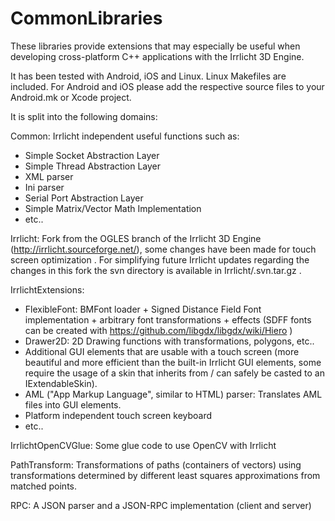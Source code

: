 CommonLibraries
================

These libraries provide extensions that may especially be useful when developing cross-platform C++ applications with the Irrlicht 3D Engine.

It has been tested with Android, iOS and Linux. Linux Makefiles are included. For Android and iOS please add the respective source files to your Android.mk or Xcode project.

It is split into the following domains:

Common: Irrlicht independent useful functions such as:
* Simple Socket Abstraction Layer
* Simple Thread Abstraction Layer
* XML parser
* Ini parser
* Serial Port Abstraction Layer
* Simple Matrix/Vector Math Implementation
* etc..

Irrlicht: Fork from the OGLES branch of the Irrlicht 3D Engine (http://irrlicht.sourceforge.net/), some changes have been made for touch screen optimization .
For simplifying future Irrlicht updates regarding the changes in this fork the svn directory is available in Irrlicht/.svn.tar.gz .

IrrlichtExtensions:
* FlexibleFont: BMFont loader + Signed Distance Field Font implementation + arbitrary font transformations + effects (SDFF fonts can be created with https://github.com/libgdx/libgdx/wiki/Hiero )
* Drawer2D: 2D Drawing functions with transformations, polygons, etc..
* Additional GUI elements that are usable with a touch screen (more beautiful and more efficient than the built-in Irrlicht GUI elements, some require the usage of a skin that inherits from / can safely be casted to an IExtendableSkin).
* AML ("App Markup Language", similar to HTML) parser: Translates AML files into GUI elements.
* Platform independent touch screen keyboard
* etc..

IrrlichtOpenCVGlue: Some glue code to use OpenCV with Irrlicht

PathTransform: Transformations of paths (containers of vectors) using transformations determined by different least squares approximations from matched points.

RPC: A JSON parser and a JSON-RPC implementation (client and server)

